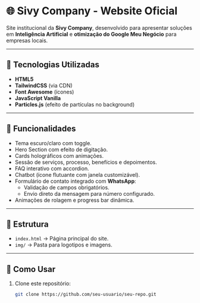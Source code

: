 # 🌐 Sivy Company - Website Oficial

Site institucional da **Sivy Company**, desenvolvido para apresentar soluções em **Inteligência Artificial** e **otimização do Google Meu Negócio** para empresas locais.

---

## 🚀 Tecnologias Utilizadas
- **HTML5**  
- **TailwindCSS** (via CDN)  
- **Font Awesome** (ícones)  
- **JavaScript Vanilla**  
- **Particles.js** (efeito de partículas no background)  

---

## 🎨 Funcionalidades
- Tema escuro/claro com toggle.  
- Hero Section com efeito de digitação.  
- Cards holográficos com animações.  
- Sessão de serviços, processo, benefícios e depoimentos.  
- FAQ interativo com accordion.  
- Chatbot (ícone flutuante com janela customizável).  
- Formulário de contato integrado com **WhatsApp**:  
  - Validação de campos obrigatórios.  
  - Envio direto da mensagem para número configurado.  
- Animações de rolagem e progress bar dinâmica.  

---

## 📂 Estrutura
- `index.html` → Página principal do site.  
- `img/` → Pasta para logotipos e imagens.  

---

## 🔧 Como Usar
1. Clone este repositório:  
   ```bash
   git clone https://github.com/seu-usuario/seu-repo.git

